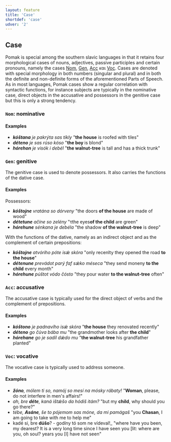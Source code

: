 ```yaml
---
layout: feature
title: 'Case'
shortdef: 'case'
udver: '2'
---
```


## Case

Pomak is special among the southern slavic languages in that it retains four morphological cases of nouns, adjectives,
 passive participles and certain pronouns, namely the cases [Nom](), [Gen](), [Acc]() και [Voc](). Cases are denoted with special morphology in 
 both numbers (singular and plural) and in both the definite and non-definite forms of the aforementioned Parts of Speech. 
 As in most languages, Pomak cases show a regular correlation with syntactic functions, for instance 
 subjects are typically in the nominative case, direct objects in the accusative and possessors in the genitive case 
 but this is only a strong tendency.


### <a name="Nom">`Nom`</a>: nominative

#### Examples

* _<b>kóštana</b> je pakrýta sas tíkly_ "<b>the house</b> is roofed with tiles"
* _<b>déteno</b> je sas rúso kóso_ "<b>the boy </b> is blond"
* _<b>hórehon</b> je visók i debél_ "<b>the walnut-tree</b> is tall and has a thick trunk"

### <a name="Gen">`Gen`</a>: genitive

The genitive case is used to denote possessors. It also carries the functions of the dative case.

#### Examples

Possessors:

* _<b>kóštojne</b> vratána so dórveny_ "the doors <b>of the house</b> are made of wood"
* _<b>détetune</b> ačíne so zelény_ "τthe eyes<b>of the child</b> are green"
* _<b>hórehune</b> sénkana je debéla_ "the shadow <b>of the walnut-tree</b> is deep"

With the functions of the dative, namely as an indirect object and as  the complement of certain prepositions: <!--verify and exemplify accordingly-->

* _<b>kóštojne</b> atvóriho póte isǽ skóra_ "only recenlty they opened the road <b>to the house</b>" <!--os that an indirect object or a complment of special preposition?-->
* _<b>détenune</b> prevádot parý faf sǽko méseca_ "they send moneny <b>to the child</b> every month"
* _<b>hórehune</b> púštot vódo čósto_ "they pour water <b>to the walnut-tree</b> often"

### <a name="Acc">`Acc`</a>: accusative

The accusative case is typically used for the direct object of verbs and the complement of prepositions.<!--Are these two cases exemplified?-->
#### Examples
<!--too much fronting, we need normal examples! the same observation is valid for the examples above-->

* _<b>kóštono</b> je padnavího isǽ skóra_ "<b>the house</b> they renovated recently"
* _<b>déteno</b> go čúva bába mu_ "the grandmother looks after <b>the child</b>"
* _<b>hórehane</b> go je sadíl dǽdo mu_ "<b>the walnut-tree</b> his grandfather planted"

### <a name="Voc">`Voc`</a>: vocative

The vocative case is typically used to address someone.
#### Examples

* _<b>žóno</b>, mólem ti so, namój so mesí na mósky rábaty!_ "<b>Woman</b>, please, do not interfere in men's affairs!"
* _ah, bre <b>déte</b>, kaná ištǽšo da hódiš itám?_ "but my <b>child</b>, why should you go there?"
* _tébe, <b>Asáne</b>, še to pójemom sas móne, da mi pamágaš_ "you <b>Chasan</b>, I am going to take with me to help me"
* kadé si, bre <b>dúšo</b>? - godíny tó som ne vídeval!_ "where have you been, my dearest? It is a very long time since I have seen you [lit: where are you, oh soul? years you [I] have not seen" 

<!-- Interlanguage links updated Út 9. května 2023, 20:03:32 CEST -->
